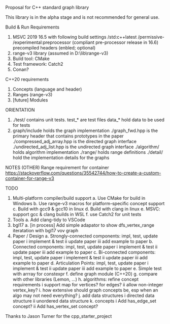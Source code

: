 Proposal for C++ standard graph library

This library is in the alpha stage and is not recommended for general use.

Build & Run Requirements
1. MSVC 2019 16.5 with following build settings
	/std:c++latest
	/permissive-
	/experimental:preprocessor (compliant pre-processor release in 16.6)
	precompiled headers (enbled; optional)
2. range-v3 library (assumed in D:\lib\range-v3)
3. Build tool: CMake
4. Test framework: Catch2
5. Conan?

C++20 requirements
1. Concepts (language and <concepts> header)
2. Ranges (range-v3)
3. [future] Modules

ORIENTATION
1.	./test/ contains unit tests. 
	test_* are test files
	data_* hold data to be used for tests
2.	graph/include holds the graph implementation
	./graph_fwd.hpp is the primary header that contains prototypes in the paper
	./compressed_adj_array.hpp is the directed graph interface
	./undirected_adj_list.hpp is the undirected graph interface
	./algorithm/ holds algorithm implementation
	./range/ holds range definitions
	./detail/ hold the implementation details for the graphs

NOTES (OTHER)
Range requirement for container
https://stackoverflow.com/questions/35542744/how-to-create-a-custom-container-for-range-v3

TODO
1.	Multi-platform compiler/build support
	a.	Use CMake for build in Windows
	b.	Use range-v3 macros for platform-specific concept support
	c.	Build with gcc9 & gcc10 in linux
	d.	Build with clang in linux
	e.	MSVC: support gcc & clang builds in WSL
	f.	use Catch2 for unit tests
2.	Tools
	a.	Add clang-tidy to VSCode 
3.	bgl17
	a.	[in process] Add simple adapator to show dfs_vertex_range iteratation with bgl17 vov graph
4.	Paper / Design
	a.	Strongly-connected components: impl, test, update paper
		i	implement & test
		ii	update paper
		iii	add example to paper
	b.	Connected components: impl, test, update paper
		i	implement & test
		ii	update paper
		iii	add example to paper
	c.	Bi-connected components: impl, test, update paper
		i	implement & test
		ii	update paper
		iii	add example to paper
	d.	Articulation Points: impl, test, update paper
		i	implement & test
		ii	update paper
		iii	add example to paper
	e.	Simple test with arrray<T> for constexpr
	f.	define graph module (C++20)
	g.	compare with other libraries (Lemon, ...)
	h.	algorithms: refine concept requirements
		i	support map for vertices? for edges?
		ii	allow non-integer vertex_key?
	i.	how extensive should graph concepts be, esp when an algo may not need everything?
	j.	add data structures
		i	directed data structure
		ii	unordered data structure
	k.	concepts
		i	Add has_edge_set concept?
		ii	Add has_vertex_set concept?

Thanks to
Jason Turner for the cpp_starter_project
